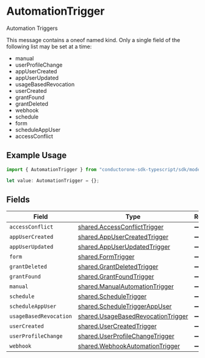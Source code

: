 # AutomationTrigger

Automation Triggers

This message contains a oneof named kind. Only a single field of the following list may be set at a time:
  - manual
  - userProfileChange
  - appUserCreated
  - appUserUpdated
  - usageBasedRevocation
  - userCreated
  - grantFound
  - grantDeleted
  - webhook
  - schedule
  - form
  - scheduleAppUser
  - accessConflict


## Example Usage

```typescript
import { AutomationTrigger } from "conductorone-sdk-typescript/sdk/models/shared";

let value: AutomationTrigger = {};
```

## Fields

| Field                                                                                           | Type                                                                                            | Required                                                                                        | Description                                                                                     |
| ----------------------------------------------------------------------------------------------- | ----------------------------------------------------------------------------------------------- | ----------------------------------------------------------------------------------------------- | ----------------------------------------------------------------------------------------------- |
| `accessConflict`                                                                                | [shared.AccessConflictTrigger](../../../sdk/models/shared/accessconflicttrigger.md)             | :heavy_minus_sign:                                                                              | N/A                                                                                             |
| `appUserCreated`                                                                                | [shared.AppUserCreatedTrigger](../../../sdk/models/shared/appusercreatedtrigger.md)             | :heavy_minus_sign:                                                                              | N/A                                                                                             |
| `appUserUpdated`                                                                                | [shared.AppUserUpdatedTrigger](../../../sdk/models/shared/appuserupdatedtrigger.md)             | :heavy_minus_sign:                                                                              | N/A                                                                                             |
| `form`                                                                                          | [shared.FormTrigger](../../../sdk/models/shared/formtrigger.md)                                 | :heavy_minus_sign:                                                                              | N/A                                                                                             |
| `grantDeleted`                                                                                  | [shared.GrantDeletedTrigger](../../../sdk/models/shared/grantdeletedtrigger.md)                 | :heavy_minus_sign:                                                                              | N/A                                                                                             |
| `grantFound`                                                                                    | [shared.GrantFoundTrigger](../../../sdk/models/shared/grantfoundtrigger.md)                     | :heavy_minus_sign:                                                                              | N/A                                                                                             |
| `manual`                                                                                        | [shared.ManualAutomationTrigger](../../../sdk/models/shared/manualautomationtrigger.md)         | :heavy_minus_sign:                                                                              | N/A                                                                                             |
| `schedule`                                                                                      | [shared.ScheduleTrigger](../../../sdk/models/shared/scheduletrigger.md)                         | :heavy_minus_sign:                                                                              | N/A                                                                                             |
| `scheduleAppUser`                                                                               | [shared.ScheduleTriggerAppUser](../../../sdk/models/shared/scheduletriggerappuser.md)           | :heavy_minus_sign:                                                                              | N/A                                                                                             |
| `usageBasedRevocation`                                                                          | [shared.UsageBasedRevocationTrigger](../../../sdk/models/shared/usagebasedrevocationtrigger.md) | :heavy_minus_sign:                                                                              | N/A                                                                                             |
| `userCreated`                                                                                   | [shared.UserCreatedTrigger](../../../sdk/models/shared/usercreatedtrigger.md)                   | :heavy_minus_sign:                                                                              | N/A                                                                                             |
| `userProfileChange`                                                                             | [shared.UserProfileChangeTrigger](../../../sdk/models/shared/userprofilechangetrigger.md)       | :heavy_minus_sign:                                                                              | N/A                                                                                             |
| `webhook`                                                                                       | [shared.WebhookAutomationTrigger](../../../sdk/models/shared/webhookautomationtrigger.md)       | :heavy_minus_sign:                                                                              | N/A                                                                                             |
